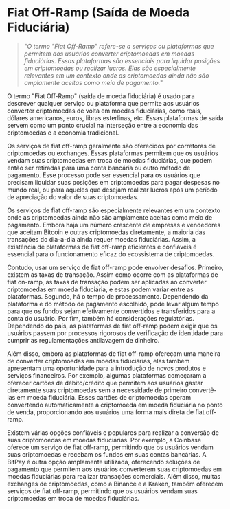 # Fiat Off-Ramp (Saída de Moeda Fiduciária)

>"*O termo "Fiat Off-Ramp" refere-se a serviços ou plataformas que permitem aos usuários converter criptomoedas em moedas fiduciárias. Essas plataformas são essenciais para liquidar posições em criptomoedas ou realizar lucros. Elas são especialmente relevantes em um contexto onde as criptomoedas ainda não são amplamente aceitas como meio de pagamento.*"

O termo "Fiat Off-Ramp" (saída de moeda fiduciária) é usado para descrever qualquer serviço ou plataforma que permite aos usuários converter criptomoedas de volta em moedas fiduciárias, como reais, dólares americanos, euros, libras esterlinas, etc. Essas plataformas de saída servem como um ponto crucial na interseção entre a economia das criptomoedas e a economia tradicional.

Os serviços de fiat off-ramp geralmente são oferecidos por corretoras de criptomoedas ou exchanges. Essas plataformas permitem que os usuários vendam suas criptomoedas em troca de moedas fiduciárias, que podem então ser retiradas para uma conta bancária ou outro método de pagamento. Esse processo pode ser essencial para os usuários que precisam liquidar suas posições em criptomoedas para pagar despesas no mundo real, ou para aqueles que desejam realizar lucros após um período de apreciação do valor de suas criptomoedas.

Os serviços de fiat off-ramp são especialmente relevantes em um contexto onde as criptomoedas ainda não são amplamente aceitas como meio de pagamento. Embora haja um número crescente de empresas e vendedores que aceitam Bitcoin e outras criptomoedas diretamente, a maioria das transações do dia-a-dia ainda requer moedas fiduciárias. Assim, a existência de plataformas de fiat off-ramp eficientes e confiáveis é essencial para o funcionamento eficaz do ecossistema de criptomoedas.

Contudo, usar um serviço de fiat off-ramp pode envolver desafios. Primeiro, existem as taxas de transação. Assim como ocorre com as plataformas de fiat on-ramp, as taxas de transação podem ser aplicadas ao converter criptomoedas em moeda fiduciária, e estas podem variar entre as plataformas. Segundo, há o tempo de processamento. Dependendo da plataforma e do método de pagamento escolhido, pode levar algum tempo para que os fundos sejam efetivamente convertidos e transferidos para a conta do usuário. Por fim, também há considerações regulatórias. Dependendo do país, as plataformas de fiat off-ramp podem exigir que os usuários passem por processos rigorosos de verificação de identidade para cumprir as regulamentações antilavagem de dinheiro.

Além disso, embora as plataformas de fiat off-ramp ofereçam uma maneira de converter criptomoedas em moedas fiduciárias, elas também apresentam uma oportunidade para a introdução de novos produtos e serviços financeiros. Por exemplo, algumas plataformas começaram a oferecer cartões de débito/crédito que permitem aos usuários gastar diretamente suas criptomoedas sem a necessidade de primeiro convertê-las em moeda fiduciária. Esses cartões de criptomoedas operam convertendo automaticamente a criptomoeda em moeda fiduciária no ponto de venda, proporcionando aos usuários uma forma mais direta de fiat off-ramp.

Existem várias opções confiáveis ​​e populares para realizar a conversão de suas criptomoedas em moedas fiduciárias. Por exemplo, a Coinbase oferece um serviço de fiat off-ramp, permitindo que os usuários vendam suas criptomoedas e recebam os fundos em suas contas bancárias. A BitPay é outra opção amplamente utilizada, oferecendo soluções de pagamento que permitem aos usuários converterem suas criptomoedas em moedas fiduciárias para realizar transações comerciais. Além disso, muitas exchanges de criptomoedas, como a Binance e a Kraken, também oferecem serviços de fiat off-ramp, permitindo que os usuários vendam suas criptomoedas em troca de moedas fiduciárias. 